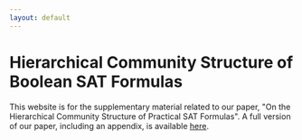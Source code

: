 ```yaml
---
layout: default
---
```


# Hierarchical Community Structure of Boolean SAT Formulas
This website is for the supplementary material related to our paper, "On the Hierarchical Community Structure of Practical SAT Formulas".
A full version of our paper, including an appendix, is available [here](assets/On_the_HCS_of_Practical_SAT_Formulas.pdf).
